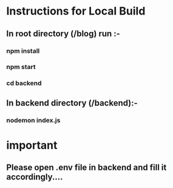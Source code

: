 # Instructions for Local Build

## In root directory (/blog) run :-

### npm install
### npm start

### cd backend

## In backend directory (/backend):-
### nodemon index.js


# important

## Please open .env file in backend and fill it accordingly....
